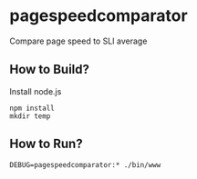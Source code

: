# pagespeedcomparator
Compare page speed to SLI average

## How to Build?

Install node.js

```
npm install
mkdir temp
```


## How to Run?

```DEBUG=pagespeedcomparator:* ./bin/www```

